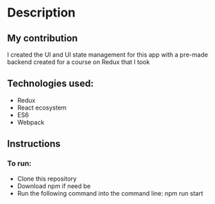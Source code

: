 # Description

## My contribution
I created the UI and UI state management for this app with a pre-made backend created for a course on Redux that I took

## Technologies used:

- Redux
- React ecosystem
- ES6
- Webpack

## Instructions

### To run:

- Clone this repository 
- Download npm if need be 
- Run the following command into the command line: npm run start
